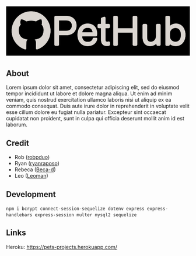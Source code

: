 <h1 align="center">
  <br>
  <a href="" rel="noopener">
  <img src="public/images/pethub-wb-33.png"></a>
  <br>
</h1>

## About

Lorem ipsum dolor sit amet, consectetur adipiscing elit, sed do eiusmod tempor incididunt ut labore et dolore magna aliqua. Ut enim ad minim veniam, quis nostrud exercitation ullamco laboris nisi ut aliquip ex ea commodo consequat. Duis aute irure dolor in reprehenderit in voluptate velit esse cillum dolore eu fugiat nulla pariatur. Excepteur sint occaecat cupidatat non proident, sunt in culpa qui officia deserunt mollit anim id est laborum.

## Credit

* Rob ([robpduo](https://github.com/robpduo))
* Ryan ([ryanraposo](https://github.com/ryanraposo))
* Rebeca ([Beca-d](https://github.com/Beca-d))
* Leo ([Leoman](https://github.com/Leoman))

## Development

`npm i bcrypt connect-session-sequelize dotenv express express-handlebars express-session multer mysql2 sequelize`

## Links

Heroku: https://pets-projects.herokuapp.com/
